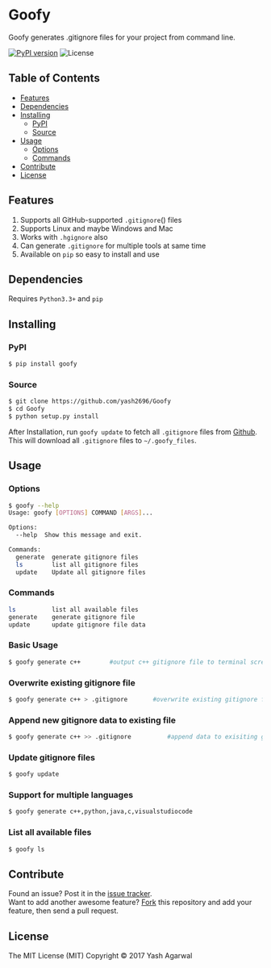 # Goofy
Goofy generates .gitignore files for your project from command line.

[![PyPI version](https://img.shields.io/pypi/v/goofy.svg)](https://pypi.python.org/pypi/goofy)
![License](https://img.shields.io/github/license/mashape/apistatus.svg?style=flat-square)

## Table of Contents

- [Features](#features)
- [Dependencies](#dependencies)
- [Installing](#installing)
  - [PyPI](#pypi)
  - [Source](#source)
- [Usage](#usage)
  - [Options](#options)
  - [Commands](#commands)
- [Contribute](#contribute)
- [License](#license)


## Features

1. Supports all GitHub-supported `.gitignore`() files
2. Supports Linux and maybe Windows and Mac
3. Works with `.hgignore` also
4. Can generate `.gitignore` for multiple tools at same time
5. Available on `pip` so easy to install and use

## Dependencies  

Requires `Python3.3+` and `pip`

## Installing

### PyPI
```sh
$ pip install goofy
```

### Source
```sh
$ git clone https://github.com/yash2696/Goofy
$ cd Goofy
$ python setup.py install
```


After Installation, run `goofy update` to fetch all `.gitignore` files from [Github](https://github.com/github/gitignore). This will download all `.gitignore` files to `~/.goofy_files`.


## Usage
### Options
```sh
$ goofy --help
Usage: goofy [OPTIONS] COMMAND [ARGS]...

Options:
  --help  Show this message and exit.

Commands:
  generate  generate gitignore files
  ls        list all gitignore files
  update    Update all gitignore files
```
### Commands
```sh
ls          list all available files
generate    generate gitignore file
update      update gitignore file data
```


### Basic Usage
```sh
$ goofy generate c++        #output c++ gitignore file to terminal screen
```
### Overwrite existing gitignore file
```sh
$ goofy generate c++ > .gitignore       #overwrite existing gitignore file with new data
```

### Append new gitignore data to existing file
```sh
$ goofy generate c++ >> .gitignore          #append data to exisiting gitignore file
```

### Update gitignore files
```sh
$ goofy update
```

### Support for multiple languages
```sh
$ goofy generate c++,python,java,c,visualstudiocode
```

### List all available files

```sh
$ goofy ls
```

## Contribute

Found an issue? Post it in the [issue tracker](https://github.com/yash2696/Goofy/issues). <br> 
Want to add another awesome feature? [Fork](https://github.com/yash2696/Goofy/fork) this repository and add your feature, then send a pull request.

## License
The MIT License (MIT)
Copyright &copy; 2017 Yash Agarwal